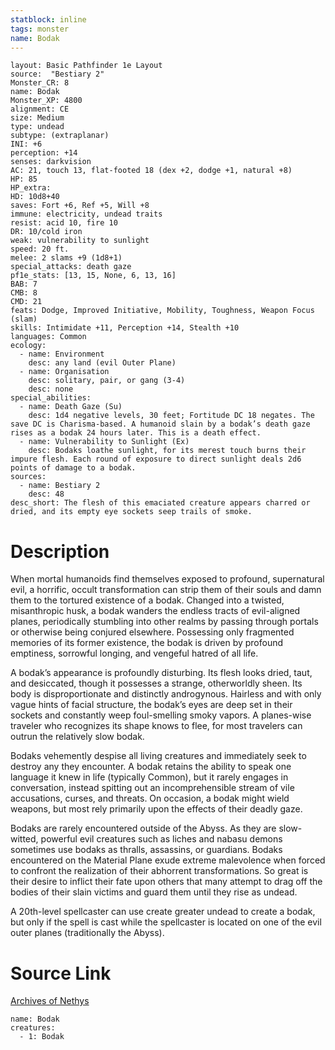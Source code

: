 ```yaml
---
statblock: inline
tags: monster
name: Bodak
---
```

```statblock
layout: Basic Pathfinder 1e Layout
source:  "Bestiary 2"
Monster_CR: 8
name: Bodak
Monster_XP: 4800
alignment: CE
size: Medium
type: undead
subtype: (extraplanar)
INI: +6
perception: +14
senses: darkvision
AC: 21, touch 13, flat-footed 18 (dex +2, dodge +1, natural +8)
HP: 85
HP_extra: 
HD: 10d8+40
saves: Fort +6, Ref +5, Will +8
immune: electricity, undead traits
resist: acid 10, fire 10
DR: 10/cold iron
weak: vulnerability to sunlight
speed: 20 ft.
melee: 2 slams +9 (1d8+1)
special_attacks: death gaze
pf1e_stats: [13, 15, None, 6, 13, 16]
BAB: 7
CMB: 8
CMD: 21
feats: Dodge, Improved Initiative, Mobility, Toughness, Weapon Focus (slam)
skills: Intimidate +11, Perception +14, Stealth +10
languages: Common
ecology:
  - name: Environment
    desc: any land (evil Outer Plane)
  - name: Organisation
    desc: solitary, pair, or gang (3-4)
    desc: none
special_abilities:
  - name: Death Gaze (Su)
    desc: 1d4 negative levels, 30 feet; Fortitude DC 18 negates. The save DC is Charisma-based. A humanoid slain by a bodak’s death gaze rises as a bodak 24 hours later. This is a death effect.
  - name: Vulnerability to Sunlight (Ex)
    desc: Bodaks loathe sunlight, for its merest touch burns their impure flesh. Each round of exposure to direct sunlight deals 2d6 points of damage to a bodak.
sources:
  - name: Bestiary 2
    desc: 48
desc_short: The flesh of this emaciated creature appears charred or dried, and its empty eye sockets seep trails of smoke. 
```
# Description
When mortal humanoids find themselves exposed to profound, supernatural evil, a horrific, occult transformation can strip them of their souls and damn them to the tortured existence of a bodak. Changed into a twisted, misanthropic husk, a bodak wanders the endless tracts of evil-aligned planes, periodically stumbling into other realms by passing through portals or otherwise being conjured elsewhere. Possessing only fragmented memories of its former existence, the bodak is driven by profound emptiness, sorrowful longing, and vengeful hatred of all life. 

A bodak’s appearance is profoundly disturbing. Its flesh looks dried, taut, and desiccated, though it possesses a strange, otherworldly sheen. Its body is disproportionate and distinctly androgynous. Hairless and with only vague hints of facial structure, the bodak’s eyes are deep set in their sockets and constantly weep foul-smelling smoky vapors. A planes-wise traveler who recognizes its shape knows to flee, for most travelers can outrun the relatively slow bodak. 

Bodaks vehemently despise all living creatures and immediately seek to destroy any they encounter. A bodak retains the ability to speak one language it knew in life (typically Common), but it rarely engages in conversation, instead spitting out an incomprehensible stream of vile accusations, curses, and threats. On occasion, a bodak might wield weapons, but most rely primarily upon the effects of their deadly gaze. 

Bodaks are rarely encountered outside of the Abyss. As they are slow-witted, powerful evil creatures such as liches and nabasu demons sometimes use bodaks as thralls, assassins, or guardians. Bodaks encountered on the Material Plane exude extreme malevolence when forced to confront the realization of their abhorrent transformations. So great is their desire to inflict their fate upon others that many attempt to drag off the bodies of their slain victims and guard them until they rise as undead. 

A 20th-level spellcaster can use create greater undead to create a bodak, but only if the spell is cast while the spellcaster is located on one of the evil outer planes (traditionally the Abyss).
# Source Link
[Archives of Nethys](https://aonprd.com/MonsterDisplay.aspx?ItemName=Bodak)
```encounter-table
name: Bodak
creatures:
  - 1: Bodak
```
